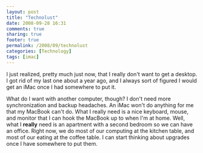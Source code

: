 ```yaml
---
layout: post
title: "Technolust"
date: 2008-09-28 16:31
comments: true
sharing: true
footer: true
permalink: /2008/09/technolust
categories: [Technology]
tags: [imac]
---
```

I just realized, pretty much just now, that I really don't want to get a desktop.  I got rid of my last one about a year ago, and I always sort of figured I would get an iMac once I had somewhere to put it.

What do I want with another computer, though?  I don't need more synchronization and backup headaches.  An iMac won't do anything for me that my MacBook can't do.  What I really need is a nice keyboard, mouse, and monitor that I can hook the MacBook up to when I'm at home.  Well, what I **really** need is an apartment with a second bedroom so we can have an office.  Right now, we do most of our computing at the kitchen table, and most of our eating at the coffee table.  I can start thinking about upgrades once I have somewhere to put them.